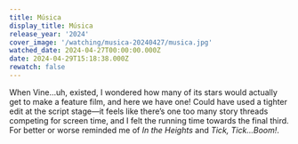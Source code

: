 ```yaml
---
title: Música
display_title: Música
release_year: '2024'
cover_image: '/watching/musica-20240427/musica.jpg'
watched_date: 2024-04-27T00:00:00.000Z
date: 2024-04-29T15:18:38.000Z
rewatch: false
---
```

When Vine…uh, existed, I wondered how many of its stars would actually get to make a feature film, and here we have one! Could have used a tighter edit at the script stage—it feels like there’s one too many story threads competing for screen time, and I felt the running time towards the final third. For better or worse reminded me of _In the Heights_ and _Tick, Tick…Boom!_.
